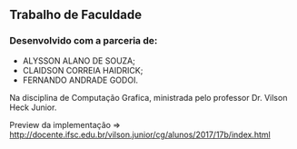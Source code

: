 ## Trabalho de Faculdade

### Desenvolvido com a parceria de:
- ALYSSON ALANO DE SOUZA;
- CLAIDSON CORREIA HAIDRICK;
- FERNANDO ANDRADE GODOI.

Na disciplina de Computação Grafica,
ministrada pelo professor Dr. Vilson Heck Junior.

Preview da implementação => http://docente.ifsc.edu.br/vilson.junior/cg/alunos/2017/17b/index.html
